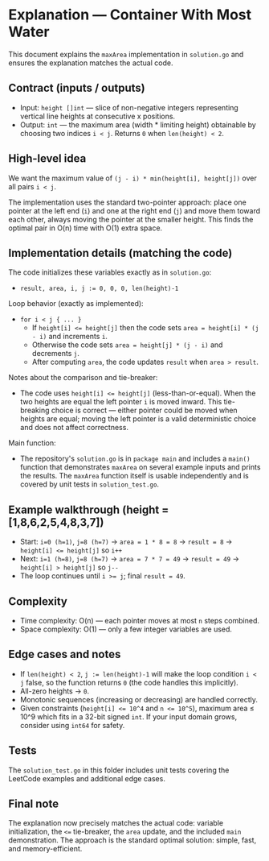 # Explanation — Container With Most Water

This document explains the `maxArea` implementation in `solution.go` and ensures the explanation matches the actual code.

## Contract (inputs / outputs)
- Input: `height []int` — slice of non-negative integers representing vertical line heights at consecutive x positions.
- Output: `int` — the maximum area (width * limiting height) obtainable by choosing two indices `i < j`. Returns `0` when `len(height) < 2`.

## High-level idea
We want the maximum value of `(j - i) * min(height[i], height[j])` over all pairs `i < j`.

The implementation uses the standard two-pointer approach: place one pointer at the left end (`i`) and one at the right end (`j`) and move them toward each other, always moving the pointer at the smaller height. This finds the optimal pair in O(n) time with O(1) extra space.

## Implementation details (matching the code)
The code initializes these variables exactly as in `solution.go`:

- `result, area, i, j := 0, 0, 0, len(height)-1`

Loop behavior (exactly as implemented):

- `for i < j { ... }`
  - If `height[i] <= height[j]` then the code sets `area = height[i] * (j - i)` and increments `i`.
  - Otherwise the code sets `area = height[j] * (j - i)` and decrements `j`.
  - After computing `area`, the code updates `result` when `area > result`.

Notes about the comparison and tie-breaker:

- The code uses `height[i] <= height[j]` (less-than-or-equal). When the two heights are equal the left pointer `i` is moved inward. This tie-breaking choice is correct — either pointer could be moved when heights are equal; moving the left pointer is a valid deterministic choice and does not affect correctness.

Main function:

- The repository's `solution.go` is in `package main` and includes a `main()` function that demonstrates `maxArea` on several example inputs and prints the results. The `maxArea` function itself is usable independently and is covered by unit tests in `solution_test.go`.

## Example walkthrough (height = [1,8,6,2,5,4,8,3,7])
- Start: `i=0 (h=1)`, `j=8 (h=7)` -> `area = 1 * 8 = 8` -> `result = 8` -> `height[i] <= height[j]` so `i++`
- Next: `i=1 (h=8)`, `j=8 (h=7)` -> `area = 7 * 7 = 49` -> `result = 49` -> `height[i] > height[j]` so `j--`
- The loop continues until `i >= j`; final `result = 49`.

## Complexity
- Time complexity: O(n) — each pointer moves at most `n` steps combined.
- Space complexity: O(1) — only a few integer variables are used.

## Edge cases and notes
- If `len(height) < 2`, `j := len(height)-1` will make the loop condition `i < j` false, so the function returns `0` (the code handles this implicitly).
- All-zero heights -> `0`.
- Monotonic sequences (increasing or decreasing) are handled correctly.
- Given constraints (`height[i] <= 10^4` and `n <= 10^5`), maximum area ≤ 10^9 which fits in a 32-bit signed `int`. If your input domain grows, consider using `int64` for safety.

## Tests
The `solution_test.go` in this folder includes unit tests covering the LeetCode examples and additional edge cases.

## Final note
The explanation now precisely matches the actual code: variable initialization, the `<=` tie-breaker, the `area` update, and the included `main` demonstration. The approach is the standard optimal solution: simple, fast, and memory-efficient.
